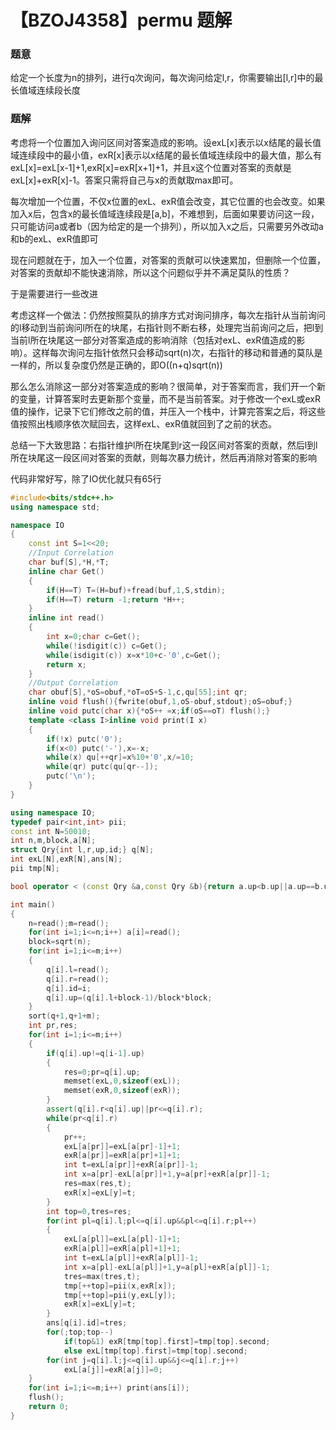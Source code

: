 # 【BZOJ4358】permu   题解

### 题意

给定一个长度为n的排列，进行q次询问，每次询问给定l,r，你需要输出[l,r]中的最长值域连续段长度

### 题解

考虑将一个位置加入询问区间对答案造成的影响。设exL[x]表示以x结尾的最长值域连续段中的最小值，exR[x]表示以x结尾的最长值域连续段中的最大值，那么有exL[x]=exL[x-1]+1,exR[x]=exR[x+1]+1，并且x这个位置对答案的贡献是exL[x]+exR[x]-1。答案只需将自己与x的贡献取max即可。

每次增加一个位置，不仅x位置的exL、exR值会改变，其它位置的也会改变。如果加入x后，包含x的最长值域连续段是[a,b]，不难想到，后面如果要访问这一段，只可能访问a或者b（因为给定的是一个排列），所以加入x之后，只需要另外改动a和b的exL、exR值即可

现在问题就在于，加入一个位置，对答案的贡献可以快速累加，但删除一个位置，对答案的贡献却不能快速消除，所以这个问题似乎并不满足莫队的性质？

于是需要进行一些改进

考虑这样一个做法：仍然按照莫队的排序方式对询问排序，每次左指针从当前询问的l移动到当前询问l所在的块尾，右指针则不断右移，处理完当前询问之后，把l到当前l所在块尾这一部分对答案造成的影响消除（包括对exL、exR值造成的影响）。这样每次询问左指针依然只会移动sqrt(n)次，右指针的移动和普通的莫队是一样的，所以复杂度仍然是正确的，即O((n+q)sqrt(n))

那么怎么消除这一部分对答案造成的影响？很简单，对于答案而言，我们开一个新的变量，计算答案时去更新那个变量，而不是当前答案。对于修改一个exL或exR值的操作，记录下它们修改之前的值，并压入一个栈中，计算完答案之后，将这些值按照出栈顺序依次赋回去，这样exL、exR值就回到了之前的状态。

总结一下大致思路：右指针维护l所在块尾到r这一段区间对答案的贡献，然后l到l所在块尾这一段区间对答案的贡献，则每次暴力统计，然后再消除对答案的影响

代码非常好写，除了IO优化就只有65行

```cpp
#include<bits/stdc++.h>
using namespace std;

namespace IO
{
	const int S=1<<20;
	//Input Correlation
	char buf[S],*H,*T;
	inline char Get()
	{
		if(H==T) T=(H=buf)+fread(buf,1,S,stdin);
		if(H==T) return -1;return *H++;
	}
	inline int read()
	{
		int x=0;char c=Get();
		while(!isdigit(c)) c=Get();
		while(isdigit(c)) x=x*10+c-'0',c=Get();
		return x;
	}
	//Output Correlation
	char obuf[S],*oS=obuf,*oT=oS+S-1,c,qu[55];int qr;
	inline void flush(){fwrite(obuf,1,oS-obuf,stdout);oS=obuf;}
	inline void putc(char x){*oS++ =x;if(oS==oT) flush();}
	template <class I>inline void print(I x)
	{
		if(!x) putc('0');
		if(x<0) putc('-'),x=-x;
		while(x) qu[++qr]=x%10+'0',x/=10;
		while(qr) putc(qu[qr--]);
		putc('\n');
	}
}

using namespace IO;
typedef pair<int,int> pii;
const int N=50010;
int n,m,block,a[N];
struct Qry{int l,r,up,id;} q[N];
int exL[N],exR[N],ans[N];
pii tmp[N];

bool operator < (const Qry &a,const Qry &b){return a.up<b.up||a.up==b.up&&a.r<b.r;}

int main()
{
	n=read();m=read();
	for(int i=1;i<=n;i++) a[i]=read();
	block=sqrt(n);
	for(int i=1;i<=m;i++)
	{
		q[i].l=read();
		q[i].r=read();
		q[i].id=i;
		q[i].up=(q[i].l+block-1)/block*block;
	}
	sort(q+1,q+1+m);
	int pr,res;
	for(int i=1;i<=m;i++)
	{
		if(q[i].up!=q[i-1].up)
		{
			res=0;pr=q[i].up;
			memset(exL,0,sizeof(exL));
			memset(exR,0,sizeof(exR));
		}
		assert(q[i].r<q[i].up||pr<=q[i].r);
		while(pr<q[i].r)
		{
			pr++;
			exL[a[pr]]=exL[a[pr]-1]+1;
			exR[a[pr]]=exR[a[pr]+1]+1;
			int t=exL[a[pr]]+exR[a[pr]]-1;
			int x=a[pr]-exL[a[pr]]+1,y=a[pr]+exR[a[pr]]-1;
			res=max(res,t);
			exR[x]=exL[y]=t;
		}
		int top=0,tres=res;
		for(int pl=q[i].l;pl<=q[i].up&&pl<=q[i].r;pl++)
		{
			exL[a[pl]]=exL[a[pl]-1]+1;
			exR[a[pl]]=exR[a[pl]+1]+1;
			int t=exL[a[pl]]+exR[a[pl]]-1;
			int x=a[pl]-exL[a[pl]]+1,y=a[pl]+exR[a[pl]]-1;
			tres=max(tres,t);
			tmp[++top]=pii(x,exR[x]);
			tmp[++top]=pii(y,exL[y]);
			exR[x]=exL[y]=t;
		}
		ans[q[i].id]=tres;
		for(;top;top--)
			if(top&1) exR[tmp[top].first]=tmp[top].second;
			else exL[tmp[top].first]=tmp[top].second;
		for(int j=q[i].l;j<=q[i].up&&j<=q[i].r;j++)
			exL[a[j]]=exR[a[j]]=0;
	}
	for(int i=1;i<=m;i++) print(ans[i]);
	flush();
	return 0;
}
```

